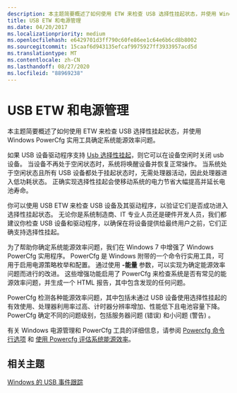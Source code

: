 ```yaml
---
description: 本主题简要概述了如何使用 ETW 来检查 USB 选择性挂起状态，并使用 Windows PowerCfg 实用工具确定系统能源效率问题。
title: USB ETW 和电源管理
ms.date: 04/20/2017
ms.localizationpriority: medium
ms.openlocfilehash: e6429701d3ff790c60fe86ee1c64e6b6cd8b8002
ms.sourcegitcommit: 15caaf6d943135efcaf9975927ff3933957acd5d
ms.translationtype: MT
ms.contentlocale: zh-CN
ms.lasthandoff: 08/27/2020
ms.locfileid: "88969238"
---
```

# <a name="usb-etw-and-power-management"></a>USB ETW 和电源管理


本主题简要概述了如何使用 ETW 来检查 USB 选择性挂起状态，并使用 Windows PowerCfg 实用工具确定系统能源效率问题。

如果 USB 设备驱动程序支持 [Usb 选择性挂起](usb-selective-suspend.md)，则它可以在设备空闲时关闭 usb 设备。 当设备不再处于空闲状态时，系统将唤醒设备并恢复正常操作。 当系统处于空闲状态且所有 USB 设备都处于挂起状态时，无需处理器活动，因此处理器进入低功耗状态。 正确实现选择性挂起会使移动系统的电力节省大幅提高并延长电池寿命。

你可以使用 USB ETW 来检查 USB 设备及其驱动程序，以验证它们是否成功进入选择性挂起状态。 无论你是系统制造商、IT 专业人员还是硬件开发人员，我们都建议你检查 USB 设备和驱动程序，以确保在将设备提供给最终用户之前，它们正确支持选择性挂起。

为了帮助你确定系统能源效率问题，我们在 Windows 7 中增强了 Windows PowerCfg 实用程序。 PowerCfg 是 Windows 附带的一个命令行实用工具，可用于启用电源策略枚举和配置。 通过使用 **-能量** 参数，可以实现为确定能源效率问题而进行的改进。 这些增强功能启用了 PowerCfg 来检查系统是否有常见的能源效率问题，并生成一个 HTML 报告，其中包含发现的任何问题。

PowerCfg 检测各种能源效率问题，其中包括未通过 USB 设备使用选择性挂起的有效使用、处理器利用率过高、计时器分辨率增加、性能低下且电池容量下降。 PowerCfg 确定不同的问题级别，包括服务器问题 (错误) 和小问题 (警告) 。

有关 Windows 电源管理和 PowerCfg 工具的详细信息，请参阅 [Powercfg 命令行选项](https://docs.microsoft.com/previous-versions/windows/it-pro/windows-vista/cc748940(v=ws.10)) 和 [使用 Powercfg 评估系统能源效率](https://docs.microsoft.com/previous-versions/windows/hardware/download/dn550976(v=vs.85))。

## <a name="related-topics"></a>相关主题
[Windows 的 USB 事件跟踪](usb-event-tracing-for-windows.md)  



